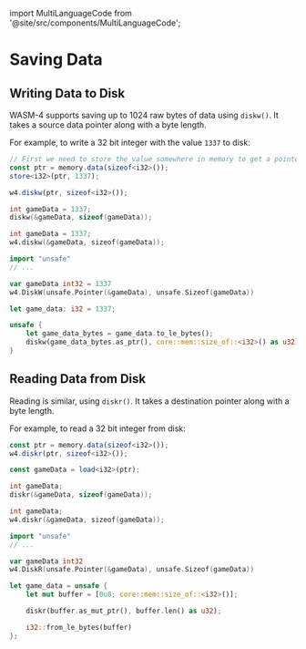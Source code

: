 import MultiLanguageCode from '@site/src/components/MultiLanguageCode';

# Saving Data

## Writing Data to Disk

WASM-4 supports saving up to 1024 raw bytes of data using `diskw()`. It takes a
source data pointer along with a byte length.

For example, to write a 32 bit integer with the value `1337` to disk:

<MultiLanguageCode>

```typescript
// First we need to store the value somewhere in memory to get a pointer
const ptr = memory.data(sizeof<i32>());
store<i32>(ptr, 1337);

w4.diskw(ptr, sizeof<i32>());
```

```c
int gameData = 1337;
diskw(&gameData, sizeof(gameData));
```

```d
int gameData = 1337;
w4.diskw(&gameData, sizeof(gameData));
```

```go
import "unsafe"
// ...

var gameData int32 = 1337
w4.DiskW(unsafe.Pointer(&gameData), unsafe.Sizeof(gameData))
```

```rust
let game_data: i32 = 1337;

unsafe {
    let game_data_bytes = game_data.to_le_bytes();
    diskw(game_data_bytes.as_ptr(), core::mem::size_of::<i32>() as u32);
}
```

</MultiLanguageCode>

## Reading Data from Disk

Reading is similar, using `diskr()`. It takes a destination pointer along with
a byte length.

For example, to read a 32 bit integer from disk:

<MultiLanguageCode>

```typescript
const ptr = memory.data(sizeof<i32>());
w4.diskr(ptr, sizeof<i32>());

const gameData = load<i32>(ptr);
```

```c
int gameData;
diskr(&gameData, sizeof(gameData));
```

```d
int gameData;
w4.diskr(&gameData, sizeof(gameData));
```

```go
import "unsafe"
// ...

var gameData int32
w4.DiskR(unsafe.Pointer(&gameData), unsafe.Sizeof(gameData))
```

```rust
let game_data = unsafe {
    let mut buffer = [0u8; core::mem::size_of::<i32>()];

    diskr(buffer.as_mut_ptr(), buffer.len() as u32);

    i32::from_le_bytes(buffer)
};
```

</MultiLanguageCode>
